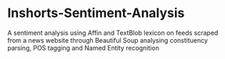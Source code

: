 # Inshorts-Sentiment-Analysis
 A sentiment analysis using Affin and TextBlob lexicon on feeds scraped from a news website through Beautiful Soup analysing constituency parsing, POS tagging and Named Entity recognition
